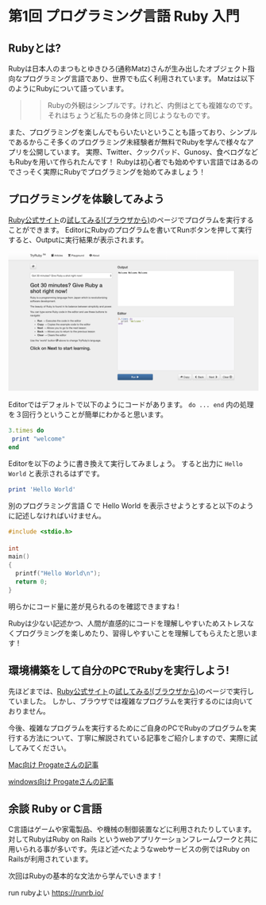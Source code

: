 # 第1回 プログラミング言語 Ruby 入門

## Rubyとは?
Rubyは日本人のまつもとゆきひろ(通称Matz)さんが生み出したオブジェクト指向なプログラミング言語であり、世界でも広く利用されています。
Matzは以下のようにRubyについて語っています。
>>Rubyの外観はシンプルです。けれど、内側はとても複雑なのです。 それはちょうど私たちの身体と同じようなものです。

また、プログラミングを楽しんでもらいたいということも語っており、シンプルであるからこそ多くのプログラミング未経験者が無料でRubyを学んで様々なアプリを公開しています。
実際、Twitter、クックパッド、Gunosy、食べログなどもRubyを用いて作られたんです！
Rubyは初心者でも始めやすい言語ではあるのでさっそく実際にRubyでプログラミングを始めてみましょう！

## プログラミングを体験してみよう
[Ruby公式サイト](https://www.ruby-lang.org/ja/)の[試してみる!(ブラウザから)](https://try.ruby-lang.org/)のページでプログラムを実行することができます。
EditorにRubyのプログラムを書いてRunボタンを押して実行すると、Outputに実行結果が表示されます。

![画像](image/get_started_ruby.png)

Editorではデフォルトで以下のようにコードがあります。
`do ... end` 内の処理を３回行うということが簡単にわかると思います。

```ruby
3.times do
 print "welcome"
end
```

Editorを以下のように書き換えて実行してみましょう。
すると出力に `Hello World` と表示されるはずです。
```ruby
print 'Hello World'
```

別のプログラミング言語 C で Hello World を表示させようとすると以下のように記述しなければいけません。
```c
#include <stdio.h>

int
main()
{
  printf("Hello World\n");
  return 0;
}
```

明らかにコード量に差が見られるのを確認できますね !

Rubyは少ない記述かつ、人間が直感的にコードを理解しやすいためストレスなくプログラミングを楽しめたり、習得しやすいことを理解してもらえたと思います !


## 環境構築をして自分のPCでRubyを実行しよう!
先ほどまでは、[Ruby公式サイト](https://www.ruby-lang.org/ja/)の[試してみる!(ブラウザから)](https://try.ruby-lang.org/)のページで実行していました。
しかし、ブラウザでは複雑なプログラムを実行するのには向いておりません。

今後、複雑なプログラムを実行するためにご自身のPCでRubyのプログラムを実行する方法について、丁寧に解説されている記事をご紹介しますので、実際に試してみてください。

[Mac向け Progateさんの記事](https://prog-8.com/docs/ruby-env)

[windows向け Progateさんの記事](https://prog-8.com/docs/ruby-env-win)

## 余談 Ruby or C言語
C言語はゲームや家電製品、や機械の制御装置などに利用されたりしています。
対してRubyはRuby on Rails というwebアプリケーションフレームワークと共に用いられる事が多いです。先ほど述べたようなwebサービスの例ではRuby on Railsが利用されています。

次回はRubyの基本的な文法から学んでいきます !


run rubyよい
https://runrb.io/